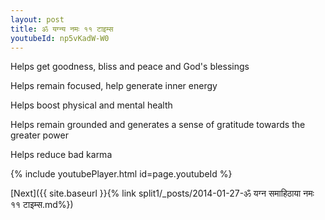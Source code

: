 ```yaml
---
layout: post
title: ॐ यग्न्य नमः ११ टाइम्स
youtubeId: np5vKadW-W0
---
```

 
 
Helps get goodness, bliss and peace and God's blessings
 
Helps remain focused, help generate inner energy 
 
Helps boost physical and mental health 
 
Helps remain grounded and generates a sense of gratitude towards the greater power 
 
Helps reduce bad karma
 
 
 
 


{% include youtubePlayer.html id=page.youtubeId %}
 
[Next]({{ site.baseurl }}{% link  split1/_posts/2014-01-27-ॐ यग्न समाहिठाया नमः ११ टाइम्स.md%})
 
